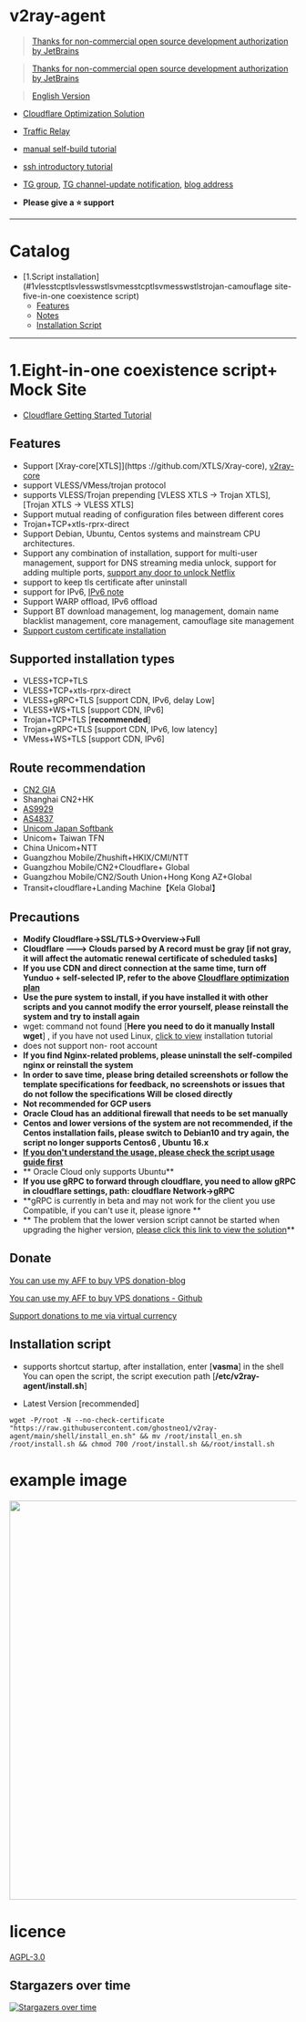 # v2ray-agent

> [Thanks for non-commercial open source development authorization by JetBrains](https://www.jetbrains.com/?from=v2ray-agent)

> [Thanks for non-commercial open source development authorization by JetBrains]( https://www.jetbrains.com/?from=v2ray-agent)

> [English Version](https://github.com/ghostneo1/v2ray-agent/blob/main/documents/en/README_EN.md)

- [Cloudflare Optimization Solution](https://github.com/ghostneo1/v2ray-agent/blob/main/documents/optimize_V2Ray.md)
- [Traffic Relay](https://github.com/ghostneo1/v2ray-agent/blob/main/documents/traffic_relay.md)
- [manual self-build tutorial](https://github.com/ghostneo1/v2ray-agent/blob/main/documents/Cloudflare_install_manual.md)
- [ssh introductory tutorial](https://www.v2ray-agent.com/2020-12-16-ssh%E5%85%A5%E9%97%A8%E6%95%99%E7%A8%8B)

- [TG group](https://t.me/technologyshare), [TG channel-update notification](https://t.me/v2rayAgentChannel), [blog address](https://www.v2ray-agent.com/)
- **Please give a ⭐ support**

* * * 

# Catalog

- [1.Script installation](#1vlesstcptlsvlesswstlsvmesstcptlsvmesswstlstrojan-camouflage site-five-in-one coexistence script)
  - [Features](#Features)
  - [Notes](#Notes)
  - [Installation Script](#installation-script)

* * * 

# 1.Eight-in-one coexistence script+ Mock Site

- [Cloudflare Getting Started Tutorial](https://github.com/ghostneo1/v2ray-agent/blob/main/documents/cloudflare_init.md)

## Features
- Support [Xray-core[XTLS]](https ://github.com/XTLS/Xray-core), [v2ray-core](https://github.com/v2fly/v2ray-core)
- support VLESS/VMess/trojan protocol
- supports VLESS/Trojan prepending [VLESS XTLS -> Trojan XTLS], [Trojan XTLS -> VLESS XTLS]
- Support mutual reading of configuration files between different cores
- Trojan+TCP+xtls-rprx-direct
- Support Debian, Ubuntu, Centos systems and mainstream CPU architectures.
- Support any combination of installation, support for multi-user management, support for DNS streaming media unlock, support for adding multiple ports, [support any door to unlock Netflix](https://github.com/ghostneo1/v2ray-agent/blob/main/documents/netflix/dokodemo-unblock_netflix.md)
- support to keep tls certificate after uninstall
- support for IPv6, [IPv6 note](https://github.com/ghostneo1/v2ray-agent/blob/main/documents/ipv6_help.md)
- Support WARP offload, IPv6 offload
- Support BT download management, log management, domain name blacklist management, core management, camouflage site management
- [Support custom certificate installation](https://github.com/ghostneo1/v2ray-agent/blob/main/documents/install_tls.md)

## Supported installation types

- VLESS+TCP+TLS
- VLESS+TCP+xtls-rprx-direct
- VLESS+gRPC+TLS [support CDN, IPv6, delay Low]
- VLESS+WS+TLS [support CDN, IPv6]
- Trojan+TCP+TLS [**recommended**]
- Trojan+gRPC+TLS [support CDN, IPv6, low latency]
- VMess+WS+TLS [support CDN, IPv6]

## Route recommendation

- [CN2 GIA](https://github.com/ghostneo1/v2ray-agent/blob/main/documents/donation_aff.md#1cn2-gia)
- Shanghai CN2+HK
- [AS9929]( https://github.com/ghostneo1/v2ray-agent/blob/main/documents/donation_aff.md#2%E8%81%94%E9%80%9A-as9929a%E7%BD%91)
- [AS4837](https://github.com/ghostneo1/v2ray-agent/blob/main/documents/donation_aff.md#3%E8%81%94%E9%80%9A-as4837%E6%99%AE%E9%80%9A%E6%B0%91%E7%94%A8%E7%BD%91)
- [Unicom Japan Softbank](https://github.com/ghostneo1/v2ray-agent/blob/main/documents/donation_aff.md#4%E8%81%94%E9%80%9A-%E6%97%A5%E6%9C%AC%E8%BD%AF%E9%93%B6)
- Unicom+ Taiwan TFN
- China Unicom+NTT
- Guangzhou Mobile/Zhushift+HKIX/CMI/NTT
- Guangzhou Mobile/CN2+Cloudflare+ Global
- Guangzhou Mobile/CN2/South Union+Hong Kong AZ+Global
- Transit+cloudflare+Landing Machine【Kela Global】

## Precautions

- **Modify Cloudflare->SSL/TLS->Overview->Full**
- **Cloudflare ---> Clouds parsed by A record must be gray [if not gray, it will affect the automatic renewal certificate of scheduled tasks]**
- **If you use CDN and direct connection at the same time, turn off Yunduo + self-selected IP, refer to the above [Cloudflare optimization plan](https://github.com/ghostneo1/v2ray-agent/blob/main/documents/optimize_V2Ray.md)**
- **Use the pure system to install, if you have installed it with other scripts and you cannot modify the error yourself, please reinstall the system and try to install again**
- wget: command not found [**Here you need to do it manually Install wget**]
  , if you have not used Linux, [click to view](https://github.com/ghostneo1/v2ray-agent/tree/master/documents/install_tools.md) installation tutorial
- does not support non- root account
- **If you find Nginx-related problems, please uninstall the self-compiled nginx or reinstall the system**
- **In order to save time, please bring detailed screenshots or follow the template specifications for feedback, no screenshots or issues that do not follow the specifications Will be closed directly**
- **Not recommended for GCP users**
- **Oracle Cloud has an additional firewall that needs to be set manually**
- **Centos and lower versions of the system are not recommended, if the Centos installation fails, please switch to Debian10 and try again, the script no longer supports Centos6 , Ubuntu 16.x**
- **[If you don't understand the usage, please check the script usage guide first](https://github.com/ghostneo1/v2ray-agent/blob/main/documents/how_to_use.md)**
- ** Oracle Cloud only supports Ubuntu**
- **If you use gRPC to forward through cloudflare, you need to allow gRPC in cloudflare settings, path: cloudflare Network->gRPC**
- **gRPC is currently in beta and may not work for the client you use Compatible, if you can't use it, please ignore **
- ** The problem that the lower version script cannot be started when upgrading the higher version, [please click this link to view the solution](https://github.com/ghostneo1/v2ray-agent/blob/main/documents/how_to_use.md#4%E4%BD%8E%E7%89%88%E6%9C%AC%E5%8D%87%E7%BA%A7%E9%AB%98%E7%89%88%E6%9C%AC%E5%90%8E%E6%97%A0%E6%B3%95%E5%90%AF%E5%8A%A8%E6%A0%B8%E5%BF%83)**

## Donate

[You can use my AFF to buy VPS donation-blog](https://www.v2ray-agent.com/%E6%82%A8%E5%8F%AF%E4%BB%A5%E9%80%9A%E8%BF%87%E6%88%91%E7%9A%84AFF%E8%B4%AD%E4%B9%B0vps%E6%8D%90%E8%B5%A0)

[You can use my AFF to buy VPS donations - Github](https://github.com/ghostneo1/v2ray-agent/blob/main/documents/donation_aff.md)

[Support donations to me via virtual currency](https://github.com/ghostneo1/v2ray-agent/blob/main/documents/donation.md)

## Installation script

- supports shortcut startup, after installation, enter [**vasma**] in the shell You can open the script, the script execution path [**/etc/v2ray-agent/install.sh**]

- Latest Version [recommended]

``` 
wget -P/root -N --no-check-certificate "https://raw.githubusercontent.com/ghostneo1/v2ray-agent/main/shell/install_en.sh" && mv /root/install_en.sh /root/install.sh && chmod 700 /root/install.sh &&/root/install.sh
``` 


# example image

<img src="https://raw.githubusercontent.com/ghostneo1/v2ray-agent/main/fodder/install/install.jpg" width=700>

# licence

[AGPL-3.0](https://github.com/ghostneo1/v2ray-agent/blob/main/LICENSE)

## Stargazers over time

[![Stargazers over time](https://starchart.cc/mack-a/v2ray-agent.svg)](https://starchart.cc/mack-a/v2ray-agent)
